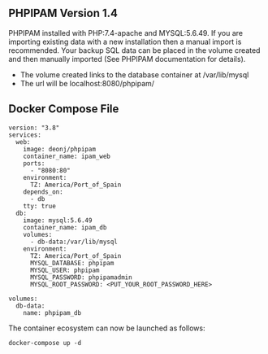 ## PHPIPAM Version 1.4 ##

PHPIPAM installed with PHP:7.4-apache and MYSQL:5.6.49. If you are importing existing data with a new installation then a manual import is recommended. Your backup SQL data can be placed in the volume created and then manually imported (See PHPIPAM documentation for details).

* The volume created links to the database container at /var/lib/mysql
* The url will be localhost:8080/phpipam/

## Docker Compose File ##
    version: "3.8"
    services:
      web:
        image: deonj/phpipam
        container_name: ipam_web
        ports:
          - "8080:80"
        environment:
          TZ: America/Port_of_Spain
        depends_on:
          - db
        tty: true
      db:
        image: mysql:5.6.49
        container_name: ipam_db
        volumes:
          - db-data:/var/lib/mysql
        environment:
          TZ: America/Port_of_Spain
          MYSQL_DATABASE: phpipam
          MYSQL_USER: phpipam
          MYSQL_PASSWORD: phpipamadmin
          MYSQL_ROOT_PASSWORD: <PUT_YOUR_ROOT_PASSWORD_HERE>
          
    volumes:
      db-data:
        name: phpipam_db

The container ecosystem can now be launched as follows:

    docker-compose up -d
